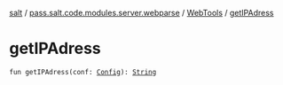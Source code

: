 [salt](../../index.md) / [pass.salt.code.modules.server.webparse](../index.md) / [WebTools](index.md) / [getIPAdress](./get-i-p-adress.md)

# getIPAdress

`fun getIPAdress(conf: `[`Config`](../../pass.salt.code.loader.config/-config/index.md)`): `[`String`](https://kotlinlang.org/api/latest/jvm/stdlib/kotlin/-string/index.html)